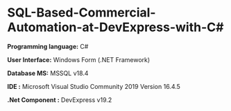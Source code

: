 # SQL-Based-Commercial-Automation-at-DevExpress-with-C\#

**Programming language:** C\#

**User Interface:** Windows Form (.NET Framework)

**Database MS:**  MSSQL v18.4

**IDE :** Microsoft Visual Studio Community 2019 Version 16.4.5

**.Net Component :** DevExpress v19.2
